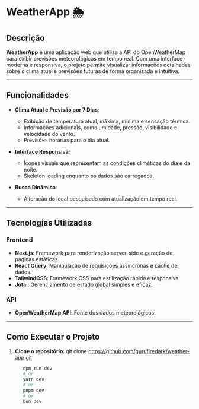 # WeatherApp 🌦️

## Descrição
**WeatherApp** é uma aplicação web que utiliza a API do OpenWeatherMap para exibir previsões meteorológicas em tempo real. Com uma interface moderna e responsiva, o projeto permite visualizar informações detalhadas sobre o clima atual e previsões futuras de forma organizada e intuitiva.

---

## Funcionalidades

- **Clima Atual e Previsão por 7 Dias**:
  - Exibição de temperatura atual, máxima, mínima e sensação térmica.
  - Informações adicionais, como umidade, pressão, visibilidade e velocidade do vento.
  - Previsões horárias para o dia atual.
  
- **Interface Responsiva**:
  - Ícones visuais que representam as condições climáticas do dia e da noite.
  - Skeleton loading enquanto os dados são carregados.

- **Busca Dinâmica**:
  - Alteração do local pesquisado com atualização em tempo real.

---

## Tecnologias Utilizadas

### Frontend
- **Next.js**: Framework para renderização server-side e geração de páginas estáticas.
- **React Query**: Manipulação de requisições assíncronas e cache de dados.
- **TailwindCSS**: Framework CSS para estilização rápida e responsiva.
- **Jotai**: Gerenciamento de estado global simples e eficaz.

### API
- **OpenWeatherMap API**: Fonte dos dados meteorológicos.

---

## Como Executar o Projeto

1. **Clone o repositório**:
  git clone https://github.com/gurufiredark/weather-app.git
   ```bash
      npm run dev
      # or
      yarn dev
      # or
      pnpm dev
      # or
      bun dev
    ```
